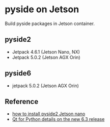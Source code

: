 # pyside on Jetson

Build pyside packages in Jetson container.

## pyside2

- Jetpack 4.6.1 (Jetson Nano, NX)
- Jetpack 5.0.2 (Jetson AGX Orin)

## pyside6

- jetpack 5.0.2 (Jetson AGX Orin)
## Reference

- [how to install pyside2 Jetson nano](https://forums.developer.nvidia.com/t/how-to-install-pyside2-jetson-nano/78677/3)
- [Qt for Python details on the new 6.3 release](https://www.qt.io/blog/qt-for-python-details-on-the-new-6.3-release)